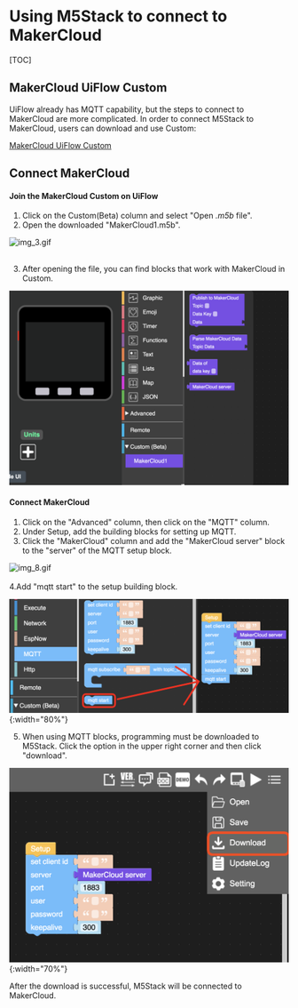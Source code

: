 # Using M5Stack to connect to MakerCloud

[TOC]

## MakerCloud UiFlow Custom
UiFlow already has MQTT capability, but the steps to connect to MakerCloud are more complicated.
In order to connect M5Stack to MakerCloud, users can download and use Custom:

[MakerCloud UiFlow Custom](https://cutt.ly/makercloud)

## Connect MakerCloud

#### Join the MakerCloud Custom on UiFlow
1. Click on the Custom(Beta) column and select "Open *.m5b* file".
2. Open the downloaded "MakerCloud1.m5b".

![img_3.gif](img/img_3.gif)
</br></br>

3. After opening the file, you can find blocks that work with MakerCloud in Custom.

![img_4.png](img/img_4.png)

#### Connect MakerCloud
1. Click on the "Advanced" column, then click on the "MQTT" column.
2. Under Setup, add the building blocks for setting up MQTT.
3. Click the "MakerCloud" column and add the "MakerCloud server" block to the "server" of the MQTT setup block.

![img_8.gif](img/img_8.gif) 
</br></br>
4.Add "mqtt start" to the setup building block.

![img_9.png](img/img_9.png){:width="80%"}

5. When using MQTT blocks, programming must be downloaded to M5Stack. Click the option in the upper right corner and then click "download".

![img_7.png](img/img_7.png){:width="70%"}

After the download is successful, M5Stack will be connected to MakerCloud.
